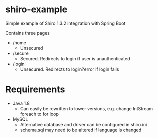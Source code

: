 # shiro-example
Simple example of Shiro 1.3.2 integration with Spring Boot

Contains three pages
* /home
  * Unsecured
* /secure
  * Secured. Redirects to login if user is unauthenticated
* /login
  * Unsecured. Redirects to login?error if login fails
  
# Requirements
* Java 1.8
  * Can easily be rewritten to lower versions, e.g. change IntStream foreach to for loop
* MySQL
  * Alternative database and driver can be configured in shiro.ini
  * schema.sql may need to be altered if language is changed
